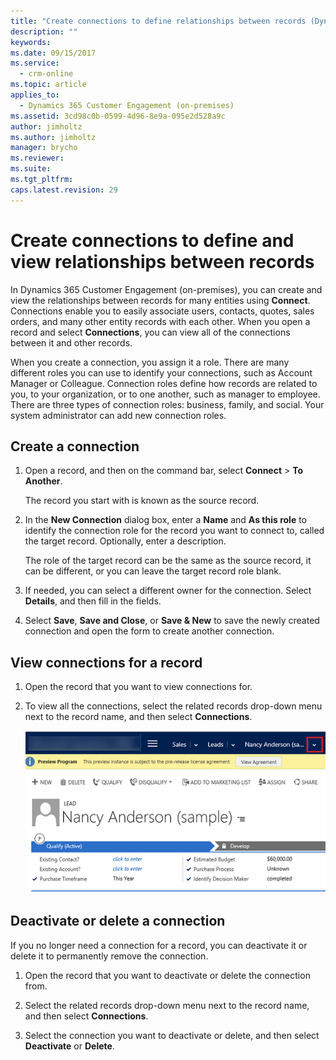 ```yaml
---
title: "Create connections to define relationships between records (Dynamics 365 Customer Engagement (on-premises)) | MicrosoftDocs"
description: ""
keywords: 
ms.date: 09/15/2017
ms.service:
  - crm-online
ms.topic: article
applies_to:
  - Dynamics 365 Customer Engagement (on-premises)
ms.assetid: 3cd98c0b-0599-4d96-8e9a-095e2d528a9c
author: jimholtz
ms.author: jimholtz
manager: brycho
ms.reviewer: 
ms.suite: 
ms.tgt_pltfrm: 
caps.latest.revision: 29
---
```


# Create connections to define and view relationships between records

In Dynamics 365 Customer Engagement (on-premises), you can create and view the relationships between records for many entities using **Connect**. Connections enable you to easily associate users, contacts, quotes, sales orders, and many other entity records with each other. When you open a record and select **Connections**, you can view all of the connections between it and other records.  
  
 When you create a connection, you assign it a role. There are many different roles you can use to identify your connections, such as Account Manager or Colleague. Connection roles define how records are related to you, to your organization, or to one another, such as manager to employee. There are three types of connection roles: business, family, and social. Your system administrator can add new connection roles.  
  
<a name="BKMK_Createconnection"></a>   
## Create a connection  
  
1.  Open a record, and then on the command bar, select **Connect** > **To Another**.  
  
     The record you start with is known as the source record.  
  
2.  In the **New Connection** dialog box, enter a **Name** and **As this role** to identify the connection role for the record you want to connect to, called the target record. Optionally, enter a description.  
  
     The role of the target record can be the same as the source record, it can be different, or you can leave the target record role blank.  
  
3.  If needed, you can select a different owner for the connection. Select **Details**, and then fill in the fields.  
  
4.  Select **Save**, **Save and Close**, or **Save & New** to save the newly created connection and open the form to create another connection.  
  
<a name="BKMK_Viewconnections"></a>   
## View connections for a record  
  
1. Open the record that you want to view connections for.  
  
2. To view all the connections, select the related records drop-down menu next to the record name, and then select **Connections**.  
  
   ![Select related records dropdown to view Connection](../basics/media/select-related-records-view-connection.PNG "Select related records dropdown to view Connection")  
  
<a name="BKMK_Deactivateordelete"></a>   
## Deactivate or delete a connection  
 If you no longer need a connection for a record, you can deactivate it or delete it to permanently remove the connection.  
  
1.  Open the record that you want to deactivate or delete the connection from.  
  
2.  Select the related records drop-down menu next to the record name, and then select **Connections**.  
  
3.  Select the connection you want to deactivate or delete, and then select **Deactivate** or **Delete**.  
  

